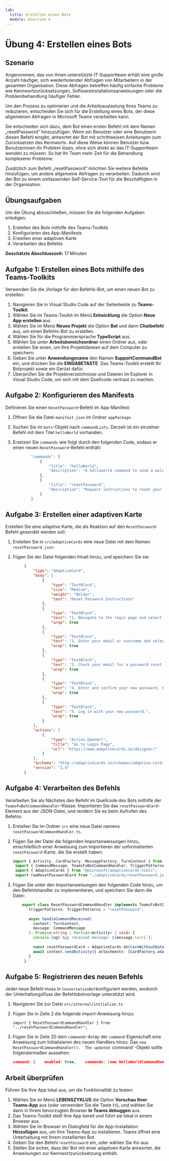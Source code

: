 ```yaml
---
lab:
  title: Erstellen eines Bots
  module: Exercise 4
---
```


# Übung 4: Erstellen eines Bots

## Szenario

Angenommen, das von Ihnen unterstützte IT-Supportteam erhält eine große Anzahl häufiger, sich wiederholender Abfragen von Mitarbeitern in der gesamten Organisation. Diese Abfragen betreffen häufig einfache Probleme wie Kennwortzurücksetzungen, Softwareinstallationsanweisungen oder die Problembehandlung häufiger Fehler.

Um den Prozess zu optimieren und die Arbeitsauslastung Ihres Teams zu reduzieren, entscheiden Sie sich für die Erstellung eines Bots, der diese allgemeinen Abfragen in Microsoft Teams verarbeiten kann.

Sie entscheiden sich dazu, dem Bot einen ersten Befehl mit dem Namen „resetPassword“ hinzuzufügen. Wenn ein Benutzer oder eine Benutzerin diesen Befehl eingibt, antwortet der Bot mit schrittweisen Anleitungen zum Zurücksetzen des Kennworts. Auf diese Weise können Benutzer bzw. Benutzerinnen ihr Problem lösen, ohne sich direkt an das IT-Supportteam wenden zu müssen. So hat Ihr Team mehr Zeit für die Behandlung komplexerer Probleme.

Zusätzlich zum Befehl „resetPassword“ möchten Sie weitere Befehle hinzufügen, um andere allgemeine Abfragen zu verarbeiten. Dadurch wird der Bot zu einem umfassenden Self-Service-Tool für die Beschäftigten in der Organisation.

## Übungsaufgaben

Um die Übung abzuschließen, müssen Sie die folgenden Aufgaben erledigen:

1. Erstellen des Bots mithilfe des Teams-Toolkits
2. Konfigurieren des App-Manifests
3. Erstellen einer adaptiven Karte
4. Verarbeiten des Befehls

**Geschätzte Abschlusszeit:** 17 Minuten

## Aufgabe 1: Erstellen eines Bots mithilfe des Teams-Toolkits

Verwenden Sie die ‚Vorlage für den Befehls-Bot, um einen neuen Bot zu erstellen:

1. Navigieren Sie in Visual Studio Code auf der Seitenleiste zu **Teams-Toolkit**.
2. Wählen Sie im Teams-Toolkit im Menü **Entwicklung** die Option **Neue App erstellen** aus.
3. Wählen Sie im Menü **Neues Projekt** die Option **Bot** und dann **Chatbefehl** aus, um einen Befehls-Bot zu erstellen.
4. Wählen Sie für die Programmiersprache **TypeScript** aus.
5. Wählen Sie unter **Arbeitsbereichsordner** einen Ordner aus, oder erstellen Sie einen, um Ihre Projektdateien auf dem Computer zu speichern.
6. Geben Sie unter **Anwendungsname** den Namen **SupportCommandBot** ein, und drücken Sie die **EINGABETASTE**.  Das Teams-Toolkit erstellt Ihr Botprojekt sowie ein Gerüst dafür.
7. Überprüfen Sie die Projektverzeichnisse und Dateien im Explorer in Visual Studio Code, um sich mit dem Quellcode vertraut zu machen.

## Aufgabe 2: Konfigurieren des Manifests

Definieren Sie einen `ResetPassword`-Befehl im App-Manifest:

1. Öffnen Sie die Datei `manifest.json` im Ordner `appPackage`.
2. Suchen Sie im `bots`-Objekt nach `commandLists`.  Derzeit ist ein einzelner Befehl mit dem Titel `helloWorld` vorhanden.
3. Ersetzen Sie `commands` wie folgt durch den folgenden Code, sodass er einen neuen `ResetPassword`-Befehl enthält:

    ```typescript
            "commands": [
                {
                    "title": "helloWorld",
                    "description": "A helloworld command to send a welcome message"
                },
                {
                    "title": "resetPassword",
                    "description": "Request instructions to reset your password"
                }
            ]
    ```

## Aufgabe 3: Erstellen einer adaptiven Karte

Erstellen Sie eine adaptive Karte, die als Reaktion auf den `ResetPassword`-Befehl gesendet werden soll:

1. Erstellen Sie in `src`/`adaptiveCards` eine neue Datei mit dem Namen `resetPassword.json`.
2. Fügen Sie der Datei folgenden Inhalt hinzu, und speichern Sie sie:

   ```json
        {
            "type": "AdaptiveCard",
            "body": [
                {
                    "type": "TextBlock",
                    "size": "Medium",
                    "weight": "Bolder",
                    "text": "Reset Password Instructions"
                },
                {
                    "type": "TextBlock",
                    "text": "1. Navigate to the login page and select 'Forgot Password'.",
                    "wrap": true
                },
                {
                    "type": "TextBlock",
                    "text": "2. Enter your email or username and select 'Submit'.",
                    "wrap": true
                },
                {
                    "type": "TextBlock",
                    "text": "3. Check your email for a password reset link and select it.",
                    "wrap": true
                },
                {
                    "type": "TextBlock",
                    "text": "4. Enter and confirm your new password, then select 'Save'.",
                    "wrap": true
                },
                {
                    "type": "TextBlock",
                    "text": "5. Log in with your new password.",
                    "wrap": true
                }
            ],
            "actions": [
                {
                    "type": "Action.OpenUrl",
                    "title": "Go to Login Page",
                    "url": "https://www.adaptivecards.io/designer/"
                }
            ],
            "$schema": "http://adaptivecards.io/schemas/adaptive-card.json",
            "version": "1.4"
        }
   ```

## Aufgabe 4: Verarbeiten des Befehls

Verarbeiten Sie als Nächstes den Befehl im Quellcode des Bots mithilfe der `TeamsFxBotCommandHandler`-Klasse.  Importieren Sie das `resetPasswordCard`-Element aus der JSON-Datei, und rendern Sie es beim Aufrufen des Befehls:

1. Erstellen Sie im Ordner `src` eine neue Datei namens `resetPasswordCommandHandler.ts`.
2. Fügen Sie der Datei die folgenden Importanweisungen hinzu, einschließlich einer Anweisung zum Importieren der unformatierten `resetPassword`-Karte, die Sie erstellt haben:

   ```typescript
   import { Activity, CardFactory, MessageFactory, TurnContext } from "botbuilder";
    import { CommandMessage, TeamsFxBotCommandHandler, TriggerPatterns } from "@microsoft/teamsfx";
    import { AdaptiveCards } from "@microsoft/adaptivecards-tools";
    import rawResetPasswordCard from "./adaptiveCards/resetPassword.json";
   ```

3. Fügen Sie unter den Importanweisungen den folgenden Code hinzu, um den Befehlshandler zu implementieren, und speichern Sie dann die Datei:

   ```typescript
       export class ResetPasswordCommandHandler implements TeamsFxBotCommandHandler {
          triggerPatterns: TriggerPatterns = "resetPassword";
        
          async handleCommandReceived(
            context: TurnContext,
            message: CommandMessage
          ): Promise<string | Partial<Activity> | void> {
            console.log(`App received message: ${message.text}`);
        
            const resetPasswordCard = AdaptiveCards.declareWithoutData(rawResetPasswordCard).render();
            await context.sendActivity({ attachments: [CardFactory.adaptiveCard(resetPasswordCard)] });
          }
        }
   ```

## Aufgabe 5: Registrieren des neuen Befehls

Jeder neue Befehl muss in `ConversationBot`konfiguriert werden, wodurch der Unterhaltungsfluss der Befehlsbotvorlage unterstützt wird.

1. Navigieren Sie zur Datei `src/internal/initialize.ts`.
2. Fügen Sie in Zeile 2 die folgende import-Anweisung hinzu:

    `import { ResetPasswordCommandHandler } from "../resetPasswordCommandHandler";`
3. Fügen Sie in Zeile 20 dem `commands`-Array der `command`-Eigenschaft eine Anweisung zum Initialisieren des neuen Handlers hinzu. Das `new ResetPasswordCommandHandler().  The updated `command`-Objekt sollte folgendermaßen aussehen:

   ```json
   command: {    enabled: true,    commands: [new HelloWorldCommandHandler(), new ResetPasswordCommandHandler()],  },
    ```

## Arbeit überprüfen

Führen Sie Ihre App lokal aus, um die Funktionalität zu testen:

1. Wählen Sie im Menü **LEBENSZYKLUS** die Option **Vorschau Ihrer Teams-App** aus (oder verwenden Sie die Taste `F5`), und wählen Sie dann in Ihrem bevorzugten Browser **In Teams debuggen** aus.  
2. Das Teams-Toolkit stellt Ihre App bereit und führt sie lokal in einem Browser aus.
3. Wählen Sie im Browser im Dialogfeld für die App-Installation **Hinzufügen** aus, um Ihre Teams-App zu installieren.  Teams öffnet eine Unterhaltung mit Ihrem installierten Bot.
4. Geben Sie den Befehl `resetPassword` ein, oder wählen Sie ihn aus.
5. Stellen Sie sicher, dass der Bot mit einer adaptiven Karte antwortet, die Anweisungen zur Kennwortzurücksetzung enthält.

